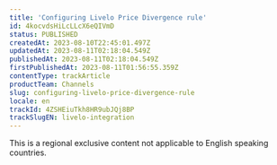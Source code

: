 ```yaml
---
title: 'Configuring Livelo Price Divergence rule'
id: 4kocvdsHiLcLLcX6eQIVmD
status: PUBLISHED
createdAt: 2023-08-10T22:45:01.497Z
updatedAt: 2023-08-11T02:18:04.549Z
publishedAt: 2023-08-11T02:18:04.549Z
firstPublishedAt: 2023-08-11T01:56:55.359Z
contentType: trackArticle
productTeam: Channels
slug: configuring-livelo-price-divergence-rule
locale: en
trackId: 4ZSHEiuTkh8HR9ubJQj8BP
trackSlugEN: livelo-integration
---
```


<div class="alert alert-warning" role="alert">This is a regional exclusive content not applicable to 
English speaking countries.</div>

